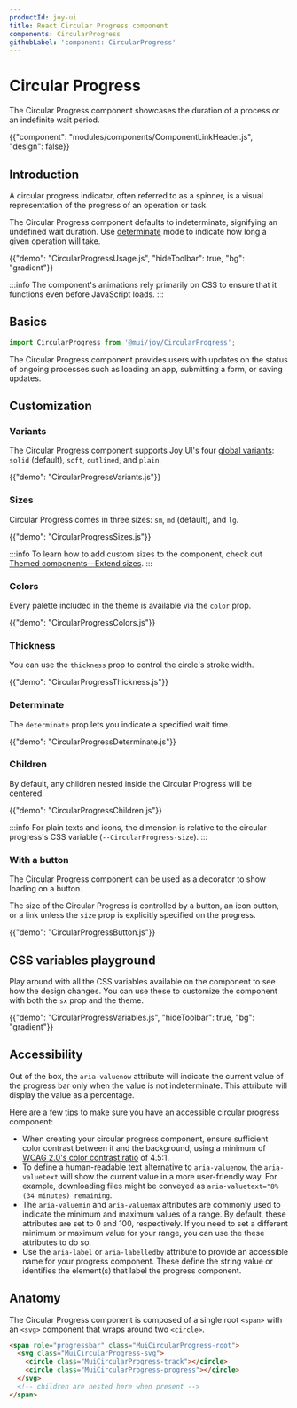 ```yaml
---
productId: joy-ui
title: React Circular Progress component
components: CircularProgress
githubLabel: 'component: CircularProgress'
---
```


# Circular Progress

<p class="description">The Circular Progress component showcases the duration of a process or an indefinite wait period.</p>

{{"component": "modules/components/ComponentLinkHeader.js", "design": false}}

## Introduction

A circular progress indicator, often referred to as a spinner, is a visual representation of the progress of an operation or task.

The Circular Progress component defaults to indeterminate, signifying an undefined wait duration.
Use [determinate](#determinate) mode to indicate how long a given operation will take.

{{"demo": "CircularProgressUsage.js", "hideToolbar": true, "bg": "gradient"}}

:::info
The component's animations rely primarily on CSS to ensure that it functions even before JavaScript loads.
:::

## Basics

```jsx
import CircularProgress from '@mui/joy/CircularProgress';
```

The Circular Progress component provides users with updates on the status of ongoing processes such as loading an app, submitting a form, or saving updates.

## Customization

### Variants

The Circular Progress component supports Joy UI's four [global variants](/joy-ui/main-features/global-variants/): `solid` (default), `soft`, `outlined`, and `plain`.

{{"demo": "CircularProgressVariants.js"}}

### Sizes

Circular Progress comes in three sizes: `sm`, `md` (default), and `lg`.

{{"demo": "CircularProgressSizes.js"}}

:::info
To learn how to add custom sizes to the component, check out [Themed components—Extend sizes](/joy-ui/customization/themed-components/#extend-sizes).
:::

### Colors

Every palette included in the theme is available via the `color` prop.

{{"demo": "CircularProgressColors.js"}}

### Thickness

You can use the `thickness` prop to control the circle's stroke width.

{{"demo": "CircularProgressThickness.js"}}

### Determinate

The `determinate` prop lets you indicate a specified wait time.

{{"demo": "CircularProgressDeterminate.js"}}

### Children

By default, any children nested inside the Circular Progress will be centered.

{{"demo": "CircularProgressChildren.js"}}

:::info
For plain texts and icons, the dimension is relative to the circular progress's CSS variable (`--CircularProgress-size`).
:::

### With a button

The Circular Progress component can be used as a decorator to show loading on a button.

The size of the Circular Progress is controlled by a button, an icon button, or a link unless the `size` prop is explicitly specified on the progress.

{{"demo": "CircularProgressButton.js"}}

## CSS variables playground

Play around with all the CSS variables available on the component to see how the design changes.
You can use these to customize the component with both the `sx` prop and the theme.

{{"demo": "CircularProgressVariables.js", "hideToolbar": true, "bg": "gradient"}}

## Accessibility

Out of the box, the `aria-valuenow` attribute will indicate the current value of the progress bar only when the value is not indeterminate.
This attribute will display the value as a percentage.

Here are a few tips to make sure you have an accessible circular progress component:

- When creating your circular progress component, ensure sufficient color contrast between it and the background, using a minimum of [WCAG 2.0's color contrast ratio](https://www.w3.org/TR/UNDERSTANDING-WCAG20/visual-audio-contrast-contrast.html) of 4.5:1.
- To define a human-readable text alternative to `aria-valuenow`, the `aria-valuetext` will show the current value in a more user-friendly way.
  For example, downloading files might be conveyed as `aria-valuetext="8% (34 minutes) remaining`.
- The `aria-valuemin` and `aria-valuemax` attributes are commonly used to indicate the minimum and maximum values of a range.
  By default, these attributes are set to 0 and 100, respectively.
  If you need to set a different minimum or maximum value for your range, you can use the these attributes to do so.
- Use the `aria-label` or `aria-labelledby` attribute to provide an accessible name for your progress component.
  These define the string value or identifies the element(s) that label the progress component.

## Anatomy

The Circular Progress component is composed of a single root `<span>` with an `<svg>` component that wraps around two `<circle>`.

```html
<span role="progressbar" class="MuiCircularProgress-root">
  <svg class="MuiCircularProgress-svg">
    <circle class="MuiCircularProgress-track"></circle>
    <circle class="MuiCircularProgress-progress"></circle>
  </svg>
  <!-- children are nested here when present -->
</span>
```
